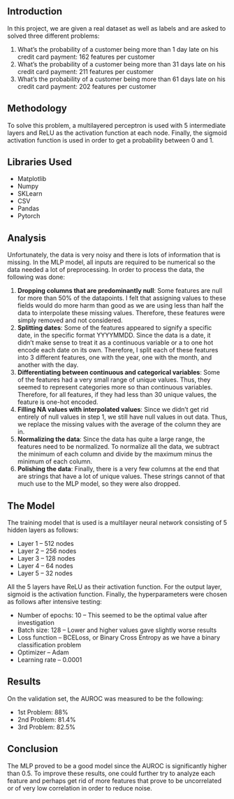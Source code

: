## Introduction 
In this project, we are given a real dataset as well as labels and are asked to solved three different problems: 
1. What’s the probability of a customer being more than 1 day late on his credit card payment: 162 features per customer 
2. What’s the probability of a customer being more than 31 days late on his credit card payment: 211 features per customer 
3. What’s the probability of a customer being more than 61 days late on his credit card payment: 202 features per customer 
## Methodology 
To solve this problem, a multilayered perceptron is used with 5 intermediate layers and ReLU as the activation function at each node. Finally, the sigmoid activation function is used in order to get a probability between 0 and 1.  
## Libraries Used
- Matplotlib 
- Numpy 
- SKLearn 
- CSV 
- Pandas 
- Pytorch 
## Analysis 
Unfortunately, the data is very noisy and there is lots of information that is missing. In the MLP model, all inputs are required to be numerical so the data needed a lot of preprocessing. In order to process the data, the following was done: 
1. **Dropping columns that are predominantly null**: Some features are null for more than 50% of the datapoints. I felt that assigning values to these fields would do more harm than good as we are using less than half the data to interpolate these missing values. Therefore, these features were simply removed and not considered. 
2. **Splitting dates**: Some of the features appeared to signify a specific date, in the specific format YYYYMMDD. Since the data is a date, it didn’t make sense to treat it as a continuous variable or a to one hot encode each date on its own. Therefore, I split each of these features into 3 different features, one with the year, one with the month, and another with the day.  
3. **Differentiating between continuous and categorical variables**: Some of the features had a very small range of unique values. Thus, they seemed to represent categories more so than continuous variables. Therefore, for all features, if they had less than 30 unique values, the feature is one-hot encoded. 
4. **Filling NA values with interpolated values**: Since we didn’t get rid entirely of null values in step 1, we still have null values in out data. Thus, we replace the missing values with the average of the column they are in. 
5. **Normalizing the data**: Since the data has quite a large range, the features need to be normalized. To normalize all the data, we subtract the minimum of each column and divide by the maximum minus the minimum of each column.  
6. **Polishing the data**: Finally, there is a very few columns at the end that are strings that have a lot of unique values. These strings cannot of that much use to the MLP model, so they were also dropped. 
## The Model 
The training model that is used is a multilayer neural network consisting of 5 hidden layers as follows: 
- Layer 1 – 512 nodes 
- Layer 2 – 256 nodes 
- Layer 3 – 128 nodes 
- Layer 4 – 64 nodes 
- Layer 5 – 32 nodes 

All the 5 layers have ReLU as their activation function. For the output layer, sigmoid is the activation function. Finally, the hyperparameters were chosen as follows after intensive testing: 
- Number of epochs: 10 – This seemed to be the optimal value after investigation 
- Batch size: 128 – Lower and higher values gave slightly worse results 
- Loss function – BCELoss, or Binary Cross Entropy as we have a binary classification problem 
- Optimizer – Adam 
- Learning rate – 0.0001 
## Results 
On the validation set, the AUROC was measured to be the following: 
- 1st Problem: 88% 
- 2nd Problem: 81.4% 
- 3rd Problem: 82.5% 

## Conclusion 
The MLP proved to be a good model since the AUROC is significantly higher than 0.5. To improve these results, one could further try to analyze each feature and perhaps get rid of more features that prove to be uncorrelated or of very low correlation in order to reduce noise. 